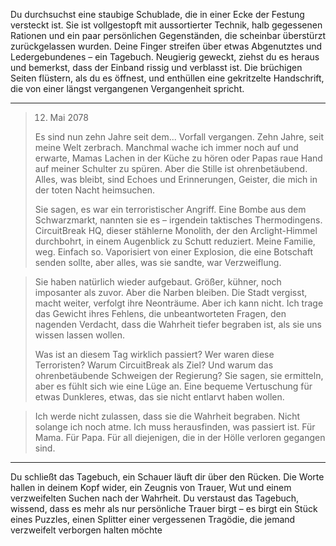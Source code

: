 Du durchsuchst eine staubige Schublade, die in einer Ecke der Festung versteckt ist. Sie ist vollgestopft mit aussortierter Technik, halb gegessenen Rationen und ein paar persönlichen Gegenständen, die scheinbar überstürzt zurückgelassen wurden. Deine Finger streifen über etwas Abgenutztes und Ledergebundenes – ein Tagebuch. Neugierig geweckt, ziehst du es heraus und bemerkst, dass der Einband rissig und verblasst ist. Die brüchigen Seiten flüstern, als du es öffnest, und enthüllen eine gekritzelte Handschrift, die von einer längst vergangenen Vergangenheit spricht.

---

> 12. Mai 2078
>
> Es sind nun zehn Jahre seit dem... Vorfall vergangen. Zehn Jahre, seit meine Welt zerbrach. Manchmal wache ich immer noch auf und erwarte, Mamas Lachen in der Küche zu hören oder Papas raue Hand auf meiner Schulter zu spüren. Aber die Stille ist ohrenbetäubend. Alles, was bleibt, sind Echoes und Erinnerungen, Geister, die mich in der toten Nacht heimsuchen.
>
> Sie sagen, es war ein terroristischer Angriff. Eine Bombe aus dem Schwarzmarkt, nannten sie es – irgendein taktisches Thermodingens. CircuitBreak HQ, dieser stählerne Monolith, der den Arclight-Himmel durchbohrt, in einem Augenblick zu Schutt reduziert. Meine Familie, weg. Einfach so. Vaporisiert von einer Explosion, die eine Botschaft senden sollte, aber alles, was sie sandte, war Verzweiflung.

> Sie haben natürlich wieder aufgebaut. Größer, kühner, noch imposanter als zuvor. Aber die Narben bleiben. Die Stadt vergisst, macht weiter, verfolgt ihre Neonträume. Aber ich kann nicht. Ich trage das Gewicht ihres Fehlens, die unbeantworteten Fragen, den nagenden Verdacht, dass die Wahrheit tiefer begraben ist, als sie uns wissen lassen wollen.
>
> Was ist an diesem Tag wirklich passiert? Wer waren diese Terroristen? Warum CircuitBreak als Ziel? Und warum das ohrenbetäubende Schweigen der Regierung? Sie sagen, sie ermitteln, aber es fühlt sich wie eine Lüge an. Eine bequeme Vertuschung für etwas Dunkleres, etwas, das sie nicht entlarvt haben wollen.

> Ich werde nicht zulassen, dass sie die Wahrheit begraben. Nicht solange ich noch atme. Ich muss herausfinden, was passiert ist. Für Mama. Für Papa. Für all diejenigen, die in der Hölle verloren gegangen sind.

---

Du schließt das Tagebuch, ein Schauer läuft dir über den Rücken. Die Worte hallen in deinem Kopf wider, ein Zeugnis von Trauer, Wut und einem verzweifelten Suchen nach der Wahrheit. Du verstaust das Tagebuch, wissend, dass es mehr als nur persönliche Trauer birgt – es birgt ein Stück eines Puzzles, einen Splitter einer vergessenen Tragödie, die jemand verzweifelt verborgen halten möchte
